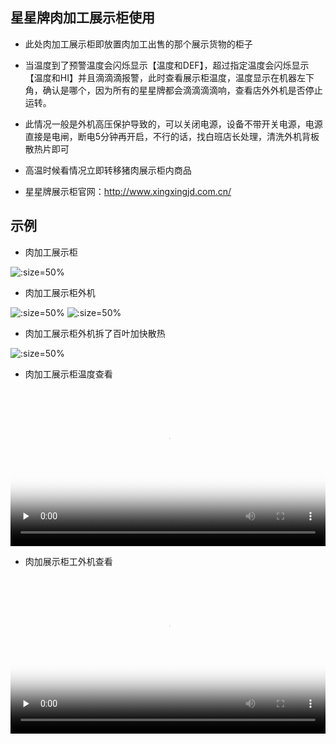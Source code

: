 ## 星星牌肉加工展示柜使用

* 此处肉加工展示柜即放置肉加工出售的那个展示货物的柜子

* 当温度到了预警温度会闪烁显示【温度和DEF】，超过指定温度会闪烁显示【温度和HI】并且滴滴滴报警，此时查看展示柜温度，温度显示在机器左下角，确认是哪个，因为所有的星星牌都会滴滴滴滴响，查看店外外机是否停止运转。

* 此情况一般是外机高压保护导致的，可以关闭电源，设备不带开关电源，电源直接是电闸，断电5分钟再开启，不行的话，找白班店长处理，清洗外机背板散热片即可

* 高温时候看情况立即转移猪肉展示柜内商品

* 星星牌展示柜官网：http://www.xingxingjd.com.cn/


## 示例

* 肉加工展示柜

![](https://gitcode.net/GaloisField/WORKFLOWS4COMPANY/-/raw/master/resources/pic/equipment/星星牌肉加工展示柜.jpeg ':size=50%')

* 肉加工展示柜外机

![](https://gitcode.net/GaloisField/WORKFLOWS4COMPANY/-/raw/master/resources/pic/equipment/外机星星牌肉加工展示柜1.jpeg ':size=50%')
![](https://gitcode.net/GaloisField/WORKFLOWS4COMPANY/-/raw/master/resources/pic/equipment/外机星星牌肉加工展示柜2.jpeg ':size=50%')

* 肉加工展示柜外机拆了百叶加快散热

![](https://gitcode.net/GaloisField/WORKFLOWS4COMPANY/-/raw/master/resources/pic/equipment/外机星星牌肉加工展示柜拆了百叶.jpeg ':size=50%')


* 肉加工展示柜温度查看

<video id="video" width=100%  controls="" preload="none" poster="https://gitee.com/GaloisFields/WORKFLOWS4COMPANY/raw/master/resources/pic/logo/视频封面4.png"><source id="mp4" src="https://hanwall.github.io/WORKFLOWS4COMPANY/resources/pic/equipment/星星牌肉加工温度查看.mp4" type="video/mp4"></videos>

* 肉加展示柜工外机查看

<video id="video" width=100%  controls="" preload="none" poster="https://gitee.com/GaloisFields/WORKFLOWS4COMPANY/raw/master/resources/pic/logo/视频封面5.png"><source id="mp4" src="https://hanwall.github.io/WORKFLOWS4COMPANY/resources/pic/equipment/星星牌肉加工展示柜外机查看.mp4" type="video/mp4"></videos>
